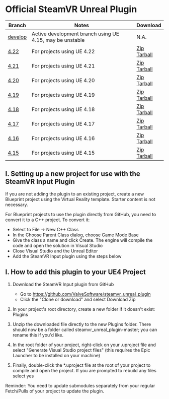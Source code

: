 # Official SteamVR Unreal Plugin

| Branch | Notes | Download |
| ------------- | ------------- | ------------- |
| [develop](https://github.com/ValveSoftware/steamvr_unreal_plugin) | Active development branch using UE 4.15, may be unstable | N.A. |
| [4.22](https://github.com/ValveSoftware/steamvr_unreal_plugin/tree/4.22) | For projects using UE 4.22 | [Zip](https://github.com/ValveSoftware/steamvr_unreal_plugin/archive/v0.5a_ue4.22.zip) <br> [Tarball](https://github.com/ValveSoftware/steamvr_unreal_plugin/archive/v0.5a_ue4.22.tar.gz) |
| [4.21](https://github.com/ValveSoftware/steamvr_unreal_plugin/tree/4.22) | For projects using UE 4.21 | [Zip](https://github.com/ValveSoftware/steamvr_unreal_plugin/archive/v0.5a_ue4.21.zip) <br> [Tarball](https://github.com/ValveSoftware/steamvr_unreal_plugin/archive/v0.5a_ue4.21.tar.gz) |
| [4.20](https://github.com/ValveSoftware/steamvr_unreal_plugin/tree/4.22) | For projects using UE 4.20 | [Zip](https://github.com/ValveSoftware/steamvr_unreal_plugin/archive/v0.5a_ue4.20.zip) <br> [Tarball](https://github.com/ValveSoftware/steamvr_unreal_plugin/archive/v0.5a_ue4.20.tar.gz) |
| [4.19](https://github.com/ValveSoftware/steamvr_unreal_plugin/tree/4.22) | For projects using UE 4.19 | [Zip](https://github.com/ValveSoftware/steamvr_unreal_plugin/archive/v0.5a_ue4.19.zip) <br> [Tarball](https://github.com/ValveSoftware/steamvr_unreal_plugin/archive/v0.5a_ue4.19.tar.gz) |
| [4.18](https://github.com/ValveSoftware/steamvr_unreal_plugin/tree/4.22) | For projects using UE 4.18 | [Zip](https://github.com/ValveSoftware/steamvr_unreal_plugin/archive/v0.5a_ue4.18.zip) <br> [Tarball](https://github.com/ValveSoftware/steamvr_unreal_plugin/archive/v0.5a_ue4.18.tar.gz) |
| [4.17](https://github.com/ValveSoftware/steamvr_unreal_plugin/tree/4.22) | For projects using UE 4.17 | [Zip](https://github.com/ValveSoftware/steamvr_unreal_plugin/archive/v0.5a_ue4.17.zip) <br> [Tarball](https://github.com/ValveSoftware/steamvr_unreal_plugin/archive/v0.5a_ue4.17.tar.gz) |
| [4.16](https://github.com/ValveSoftware/steamvr_unreal_plugin/tree/4.22) | For projects using UE 4.16 | [Zip](https://github.com/ValveSoftware/steamvr_unreal_plugin/archive/v0.5a_ue4.16.zip) <br> [Tarball](https://github.com/ValveSoftware/steamvr_unreal_plugin/archive/v0.5a_ue4.16.tar.gz) |
| [4.15](https://github.com/ValveSoftware/steamvr_unreal_plugin/tree/4.22) | For projects using UE 4.15 | [Zip](https://github.com/ValveSoftware/steamvr_unreal_plugin/archive/v0.5a_ue4.15.zip) <br> [Tarball](https://github.com/ValveSoftware/steamvr_unreal_plugin/archive/v0.5a_ue4.15.tar.gz) |


## I. Setting up a new project for use with the SteamVR Input Plugin
If you are not adding the plugin to an existing project, create a new Blueprint project using the Virtual Reality template.  Starter content is not necessary.  

For Blueprint projects to use the plugin directly from GitHub, you need to convert it to a C++ project.  To convert it:
* Select to File -> New C++ Class
* In the Choose Parent Class dialog, choose Game Mode Base
* Give the class a name and click Create.  The engine will compile the code and open the solution in Visual Studio
* Close Visual Studio and the Unreal Editor
* Add the SteamVR Input plugin using the steps below


## I. How to add this plugin to your UE4 Project
1. Download the SteamVR Input plugin from GitHub
	* Go to https://github.com/ValveSoftware/steamvr_unreal_plugin
	* Click the "Clone or download" and select Download Zip
	
2. In your project's root directory, create a new folder if it doesn't exist:
Plugins

3. Unzip the downloaded file directly to the new Plugins folder.  There should now be a folder called steamvr_unreal_plugin-master; you can rename this if you'd like.  

5. In the root folder of your project, right-click on your .uproject file and select "Generate Visual Studio project files" (this requires the Epic Launcher to be installed on your machine)

6. Finally, double-click the *.uproject file at the root of your project to compile and open the project.  If you are prompted to rebuild any files select yes

Reminder: You need to update submodules separately from your regular Fetch/Pulls of your project to update the plugin.

